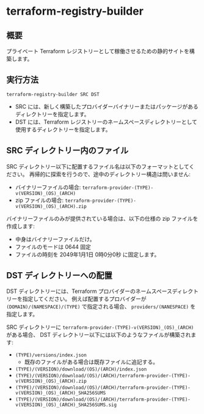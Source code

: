 # terraform-registry-builder

## 概要

プライベート Terraform レジストリーとして稼働させるための静的サイトを構築します。

## 実行方法

```
terraform-registry-builder SRC DST
```

* SRC には、新しく構築したプロバイダーバイナリーまたはパッケージがあるディレクトリーを指定します。
* DST には、Terraform レジストリーのネームスペースディレクトリーとして使用するディレクトリーを指定します。

## SRC ディレクトリー内のファイル

SRC ディレクトリー以下に配置するファイル名は以下のフォーマットとしてください。
再帰的に探索を行うので、途中のディレクトリー構造は問いません:

* バイナリーファイルの場合: `terraform-provider-(TYPE)-v(VERSION)_(OS)_(ARCH)`
* zip ファイルの場合: `terraform-provider-(TYPE)-v(VERSION)_(OS)_(ARCH).zip`

バイナリーファイルのみが提供されている場合は、以下の仕様の zip ファイルを作成します:

* 中身はバイナリーファイルだけ。
* ファイルのモードは 0644 固定
* ファイルの時刻を 2049年1月1日 0時0分0秒 に固定します。

## DST ディレクトリーへの配置

DST ディレクトリーには、Terraform プロバイダーのネームスペースディレクトリーを指定してください。
例えば配置するプロバイダーが `(DOMAIN)/(NAMESPACE)/(TYPE)` で指定される場合、 `providers/(NANESPACE)` を指定します。

SRC ディレクトリーに `terraform-provider-(TYPE)-v(VERSION)_(OS)_(ARCH)` がある場合、
DST ディレクトリー以下には以下のようなファイルが構築されます:

* `(TYPE)/versions/index.json`
    * 既存のファイルがある場合は既存ファイルに追記する。
* `(TYPE)/(VERSION)/download/(OS)/(ARCH)/index.json`
* `(TYPE)/(VERSION)/download/(OS)/(ARCH)/terraform-provider-(TYPE)-v(VERSION)_(OS)_(ARCH).zip`
* `(TYPE)/(VERSION)/download/(OS)/(ARCH)/terraform-provider-(TYPE)-v(VERSION)_(OS)_(ARCH)_SHA256SUMS`
* `(TYPE)/(VERSION)/download/(OS)/(ARCH)/terraform-provider-(TYPE)-v(VERSION)_(OS)_(ARCH)_SHA256SUMS.sig`
